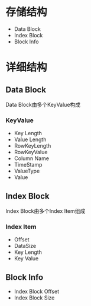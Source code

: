 # 存储结构
- Data Block
- Index Block
- Block Info

# 详细结构

## Data Block
Data Block由多个KeyValue构成
### KeyValue
- Key Length
- Value Length
- RowKeyLength
- RowKeyValue
- Column Name
- TimeStamp
- ValueType
- Value

## Index Block
Index Block由多个Index Item组成
### Index Item
- Offset
- DataSize
- Key Length
- Key Value

## Block Info
- Index Block Offset
- Index Block Size